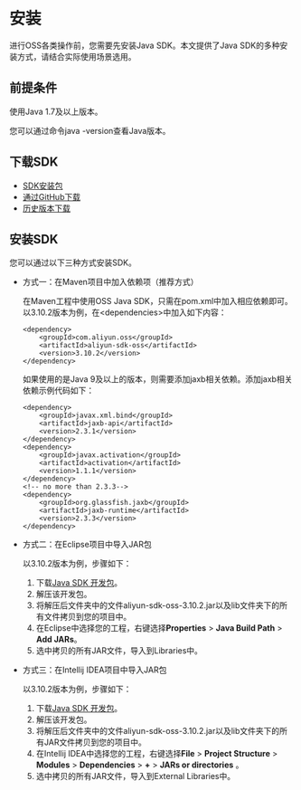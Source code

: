 # 安装

进行OSS各类操作前，您需要先安装Java SDK。本文提供了Java SDK的多种安装方式，请结合实际使用场景选用。

## 前提条件

使用Java 1.7及以上版本。

您可以通过命令java -version查看Java版本。

## 下载SDK

-   [SDK安装包](http://gosspublic.alicdn.com/sdks/java/aliyun_java_sdk_3.10.2.zip)
-   [通过GitHub下载](https://github.com/aliyun/aliyun-oss-java-sdk)
-   [历史版本下载](https://github.com/aliyun/aliyun-oss-java-sdk/releases)

## 安装SDK

您可以通过以下三种方式安装SDK。

-   方式一：在Maven项目中加入依赖项（推荐方式）

    在Maven工程中使用OSS Java SDK，只需在pom.xml中加入相应依赖即可。以3.10.2版本为例，在<dependencies\>中加入如下内容：

    ```
    <dependency>
        <groupId>com.aliyun.oss</groupId>
        <artifactId>aliyun-sdk-oss</artifactId>
        <version>3.10.2</version>
    </dependency>
    ```

    如果使用的是Java 9及以上的版本，则需要添加jaxb相关依赖。添加jaxb相关依赖示例代码如下：

    ```
    <dependency>
        <groupId>javax.xml.bind</groupId>
        <artifactId>jaxb-api</artifactId>
        <version>2.3.1</version>
    </dependency>
    <dependency>
        <groupId>javax.activation</groupId>
        <artifactId>activation</artifactId>
        <version>1.1.1</version>
    </dependency>
    <!-- no more than 2.3.3-->
    <dependency>
        <groupId>org.glassfish.jaxb</groupId>
        <artifactId>jaxb-runtime</artifactId>
        <version>2.3.3</version>
    </dependency>
    ```

-   方式二：在Eclipse项目中导入JAR包

    以3.10.2版本为例，步骤如下：

    1.  下载[Java SDK 开发包](http://gosspublic.alicdn.com/sdks/java/aliyun_java_sdk_3.10.2.zip)。
    2.  解压该开发包。
    3.  将解压后文件夹中的文件aliyun-sdk-oss-3.10.2.jar以及lib文件夹下的所有文件拷贝到您的项目中。
    4.  在Eclipse中选择您的工程，右键选择**Properties** \> **Java Build Path** \> **Add JARs**。
    5.  选中拷贝的所有JAR文件，导入到Libraries中。
-   方式三：在Intellij IDEA项目中导入JAR包

    以3.10.2版本为例，步骤如下：

    1.  下载[Java SDK 开发包](http://gosspublic.alicdn.com/sdks/java/aliyun_java_sdk_3.10.2.zip)。
    2.  解压该开发包。
    3.  将解压后文件夹中的文件aliyun-sdk-oss-3.10.2.jar以及lib文件夹下的所有JAR文件拷贝到您的项目中。
    4.  在Intellij IDEA中选择您的工程，右键选择**File** \> **Project Structure** \> **Modules** \> **Dependencies** \> **+** \> **JARs or directories** 。
    5.  选中拷贝的所有JAR文件，导入到External Libraries中。

